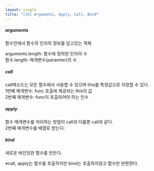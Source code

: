 ```yaml
---
layout: single
title: "[JS] Arguments, Apply, Call, Bind"
---
```

##### arguments   
함수안에서 함수의 인자의 정보를 담고있는 객체   
   
arguments.length: 함수에 정의된 인자의 수   
함수.length: 매개변수(paramter)의 수   
   
##### call   
call메소드는 모든 함수에서 사용할 수 있으며 this를 특정값으로 지정할 수 있다.   
1번째 매개변수: func 호출에 제공되는 this의 값   
2번째 매개변수: func이 호출되어야 하는 인수   
   
##### apply   
함수 매개변수를 처리하는 방법이 call과 다를뿐 call과 같다.   
2번째 매개변수를 배열로 받는다.   
   
##### bind   
새로운 바인딩한 함수를 만든다.   
    
※call, apply는 함수를 호출하지만 bind는 호출하지않고 함수만 반환한다.